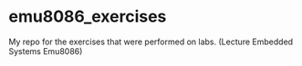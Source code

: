 # emu8086_exercises
My repo for the exercises that were performed on labs. (Lecture Embedded Systems Emu8086)
